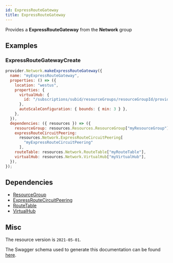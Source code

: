 ```yaml
---
id: ExpressRouteGateway
title: ExpressRouteGateway
---
```

Provides a **ExpressRouteGateway** from the **Network** group
## Examples
### ExpressRouteGatewayCreate
```js
provider.Network.makeExpressRouteGateway({
  name: "myExpressRouteGateway",
  properties: () => ({
    location: "westus",
    properties: {
      virtualHub: {
        id: "/subscriptions/subid/resourceGroups/resourceGroupId/providers/Microsoft.Network/virtualHubs/virtualHubName",
      },
      autoScaleConfiguration: { bounds: { min: 3 } },
    },
  }),
  dependencies: ({ resources }) => ({
    resourceGroup: resources.Resources.ResourceGroup["myResourceGroup"],
    expressRouteCircuitPeering:
      resources.Network.ExpressRouteCircuitPeering[
        "myExpressRouteCircuitPeering"
      ],
    routeTable: resources.Network.RouteTable["myRouteTable"],
    virtualHub: resources.Network.VirtualHub["myVirtualHub"],
  }),
});

```
## Dependencies
- [ResourceGroup](../Resources/ResourceGroup.md)
- [ExpressRouteCircuitPeering](../Network/ExpressRouteCircuitPeering.md)
- [RouteTable](../Network/RouteTable.md)
- [VirtualHub](../Network/VirtualHub.md)
## Misc
The resource version is `2021-05-01`.

The Swagger schema used to generate this documentation can be found [here](https://github.com/Azure/azure-rest-api-specs/tree/main/specification/network/resource-manager/Microsoft.Network/stable/2021-05-01/virtualWan.json).
